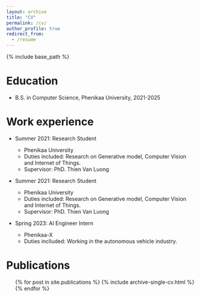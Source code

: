 ```yaml
---
layout: archive
title: "CV"
permalink: /cv/
author_profile: true
redirect_from:
  - /resume
---
```


{% include base_path %}

Education
======
* B.S. in Computer Science, Phenikaa University, 2021-2025

Work experience
======
* Summer 2021: Research Student
  * Phenikaa University
  * Duties included: Research on Generative model, Computer Vision and Internet of Things.
  * Supervisor: PhD. Thien Van Luong

* Summer 2021: Research Student
  * Phenikaa University
  * Duties included: Research on Generative model, Computer Vision and Internet of Things.
  * Supervisor: PhD. Thien Van Luong

* Spring 2023: AI Engineer Intern
  * Phenikaa-X
  * Duties inclluded: Working in the autonomous vehicle industry.
  

<!-- * Fall 2015: Research Assistant
  * Github University
  * Duties included: Merging pull requests
  * Supervisor: Professor Hub -->
  
<!-- Skills
======
* Skill 1
* Skill 2
  * Sub-skill 2.1
  * Sub-skill 2.2
  * Sub-skill 2.3
* Skill 3 -->

Publications
======
  <ul>{% for post in site.publications %}
    {% include archive-single-cv.html %}
  {% endfor %}</ul>
  
<!-- Talks
======
  <ul>{% for post in site.talks %}
    {% include archive-single-talk-cv.html %}
  {% endfor %}</ul> -->
  
<!-- Teaching
======
  <ul>{% for post in site.teaching %}
    {% include archive-single-cv.html %}
  {% endfor %}</ul> -->
  
<!-- Service and leadership
======
* Currently signed in to 43 different slack teams -->
